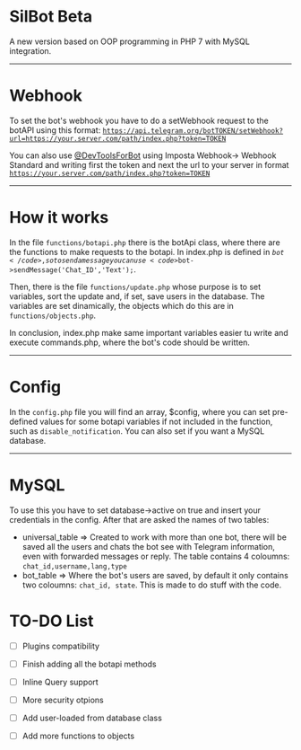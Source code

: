 # SilBot Beta

A new version based on OOP programming in PHP 7 with MySQL integration.
- - -
# Webhook

To set the bot's webhook you have to do a setWebhook request to the botAPI using this format:
<code>https://api.telegram.org/botTOKEN/setWebhook?url=https://your.server.com/path/index.php?token=TOKEN</code>

You can also use <a href='http://t.me/devtoolsforbot'>@DevToolsForBot</a> using Imposta Webhook-> Webhook Standard and writing first the token and next the url to your server in format <code>https://your.server.com/path/index.php?token=TOKEN</code>
- - -
# How it works

In the file <code>functions/botapi.php</code> there is the botApi class, where there are the functions to make requests to the botapi. In index.php is defined in <code>$bot</code>, so to send a message you can use <code>$bot->sendMessage('Chat_ID','Text');</code>.

Then, there is the file <code>functions/update.php</code> whose purpose is to set variables, sort the update and, if set, save users in the database. The variables are set dinamically, the objects which do this are in <code>functions/objects.php</code>.

In conclusion, index.php make same important variables easier tu write and execute commands.php, where the bot's code should be written.
- - -
# Config

In the <code>config.php</code> file you will find an array, $config, where you can set pre-defined values for some botapi variables if not included in the function, such as <code>disable_notification</code>. You can also set if you want a MySQL database.
- - -
# MySQL

To use this you have to set database->active on true and insert your credentials in the config. After that are asked the names of two tables:
- universal_table => Created to work with more than one bot, there will be saved all the users and chats the bot see with Telegram information, even with forwarded messages or reply. The table contains 4 coloumns: <code>chat_id,username,lang,type</code>
- bot_table => Where the bot's users are saved, by default it only contains two coloumns: <code>chat_id, state</code>. This is made to do stuff with the code.

# TO-DO List

- [ ] Plugins compatibility
- [ ] Finish adding all the botapi methods
- [ ] Inline Query support
- [ ] More security otpions
- [ ] Add user-loaded from database class
- [ ] Add more functions to objects









